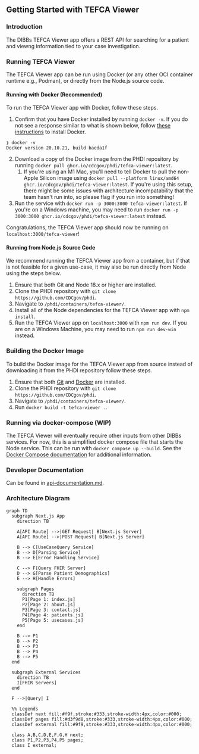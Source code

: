 ## Getting Started with TEFCA Viewer

### Introduction

The DIBBs TEFCA Viewer app offers a REST API for searching for a patient and viewng information tied to your case investigation.

### Running TEFCA Viewer

The TEFCA Viewer app can be run using Docker (or any other OCI container runtime e.g., Podman), or directly from the Node.js source code.

#### Running with Docker (Recommended)

To run the TEFCA Viewer app with Docker, follow these steps.

1. Confirm that you have Docker installed by running `docker -v`. If you do not see a response similar to what is shown below, follow [these instructions](https://docs.docker.com/get-docker/) to install Docker.

```
❯ docker -v
Docker version 20.10.21, build baeda1f
```

2. Download a copy of the Docker image from the PHDI repository by running `docker pull ghcr.io/cdcgov/phdi/tefca-viewer:latest`.
   1. If you're using an M1 Mac, you'll need to tell Docker to pull the non-Apple Silicon image using `docker pull --platform linux/amd64 ghcr.io/cdcgov/phdi/tefca-viewer:latest`. If you're using this setup, there might be some issues with architecture incompatability that the team hasn't run into, so please flag if you run into something!
3. Run the service with `docker run -p 3000:3000 tefca-viewer:latest`. If you're on a Windows machine, you may need to run `docker run -p 3000:3000 ghcr.io/cdcgov/phdi/tefca-viewer:latest` instead.

Congratulations, the TEFCA Viewer app should now be running on `localhost:3000/tefca-viewer`!

#### Running from Node.js Source Code

We recommend running the TEFCA Viewer app from a container, but if that is not feasible for a given use-case, it may also be run directly from Node using the steps below.

1. Ensure that both Git and Node 18.x or higher are installed.
2. Clone the PHDI repository with `git clone https://github.com/CDCgov/phdi`.
3. Navigate to `/phdi/containers/tefca-viewer/`.
4. Install all of the Node dependencies for the TEFCA Viewer app with `npm install`.
5. Run the TEFCA Viewer app on `localhost:3000` with `npm run dev`. If you are on a Windows Machine, you may need to run `npm run dev-win` instead.

### Building the Docker Image

To build the Docker image for the TEFCA Viewer app from source instead of downloading it from the PHDI repository follow these steps.

1. Ensure that both [Git](https://git-scm.com/book/en/v2/Getting-Started-Installing-Git) and [Docker](https://docs.docker.com/get-docker/) are installed.
2. Clone the PHDI repository with `git clone https://github.com/CDCgov/phdi`.
3. Navigate to `/phdi/containers/tefca-viewer/`.
4. Run `docker build -t tefca-viewer .`.

### Running via docker-compose (WIP)

The TEFCA Viewer will eventually require other inputs from other DIBBs services. For now, this is a simplified docker compose file that starts the Node service. This can be run with `docker compose up --build`. See the [Docker Compose documentation](https://docs.docker.com/engine/reference/commandline/compose_up/) for additional information.

### Developer Documentation

Can be found in [api-documentation.md](api-documentation.md).

### Architecture Diagram

```mermaid
graph TD
  subgraph Next.js App
    direction TB

    A[API Route] -->|GET Request| B[Next.js Server]
    A[API Route] -->|POST Request| B[Next.js Server]

    B --> C[UseCaseQuery Service]
    B --> D[Parsing Service]
    B --> E[Error Handling Service]

    C --> F[Query FHIR Server]
    D --> G[Parse Patient Demographics]
    E --> H[Handle Errors]

    subgraph Pages
      direction TB
      P1[Page 1: index.js]
      P2[Page 2: about.js]
      P3[Page 3: contact.js]
      P4[Page 4: patients.js]
      P5[Page 5: usecases.js]
    end

    B --> P1
    B --> P2
    B --> P3
    B --> P4
    B --> P5
  end

  subgraph External Services
    direction TB
    I[FHIR Servers]
  end

  F -->|Query| I

  %% Legends
  classDef next fill:#f9f,stroke:#333,stroke-width:4px,color:#000;
  classDef pages fill:#d3f9d8,stroke:#333,stroke-width:4px,color:#000;
  classDef external fill:#9f9,stroke:#333,stroke-width:4px,color:#000;

  class A,B,C,D,E,F,G,H next;
  class P1,P2,P3,P4,P5 pages;
  class I external;
```

